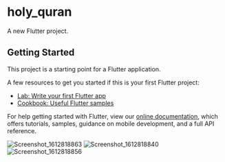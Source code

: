 # holy_quran

A new Flutter project.

## Getting Started

This project is a starting point for a Flutter application.

A few resources to get you started if this is your first Flutter project:

- [Lab: Write your first Flutter app](https://flutter.dev/docs/get-started/codelab)
- [Cookbook: Useful Flutter samples](https://flutter.dev/docs/cookbook)

For help getting started with Flutter, view our
[online documentation](https://flutter.dev/docs), which offers tutorials,
samples, guidance on mobile development, and a full API reference.


![Screenshot_1612818863](https://user-images.githubusercontent.com/65761533/107282678-fa628800-6a63-11eb-8ba5-67f0e285d5df.png)
![Screenshot_1612818840](https://user-images.githubusercontent.com/65761533/107282736-10704880-6a64-11eb-8089-3f52191a7840.png)
![Screenshot_1612818856](https://user-images.githubusercontent.com/65761533/107282810-2d0c8080-6a64-11eb-8d9d-230b83270149.png)
